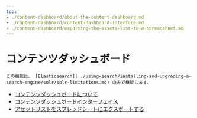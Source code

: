 ```yaml
---
toc:
- ./content-dashboard/about-the-content-dashboard.md
- ./content-dashboard/content-dashboard-interface.md
- ./content-dashboard/exporting-the-assets-list-to-a-spreadsheet.md
---
```

# コンテンツダッシュボード

```{note}
この機能は、 [Elasticsearch](../using-search/installing-and-upgrading-a-search-engine/solr/solr-limitations.md) のみで機能します。
```

* [コンテンツダッシュボードについて](./content-dashboard/about-the-content-dashboard.md)
* [コンテンツダッシュボードインターフェイス](./content-dashboard/content-dashboard-interface.md)
* [アセットリストをスプレッドシートにエクスポートする](./content-dashboard/exporting-the-assets-list-to-a-spreadsheet.md)
